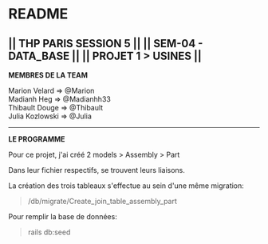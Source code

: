 # README

|| THP PARIS SESSION 5 ||
|| SEM-04 - DATA_BASE  ||
|| PROJET 1 > USINES   ||
----------------------------------------------------------------------
**MEMBRES DE LA TEAM**
                                                                      
Marion Velard => @Marion												  
Madianh Heg => @Madianhh33												  
Thibault Douge => @Thibault											  
Julia Kozlowski => @Julia												  
															
***********************************************************************
**LE PROGRAMME**	


Pour ce projet, j'ai créé 2 models > Assembly
								   > Part

Dans leur fichier respectifs, se trouvent leurs liaisons.

La création des trois tableaux s'effectue au sein d'une même migration:

> /db/migrate/Create_join_table_assembly_part

Pour remplir la base de données:

> rails db:seed